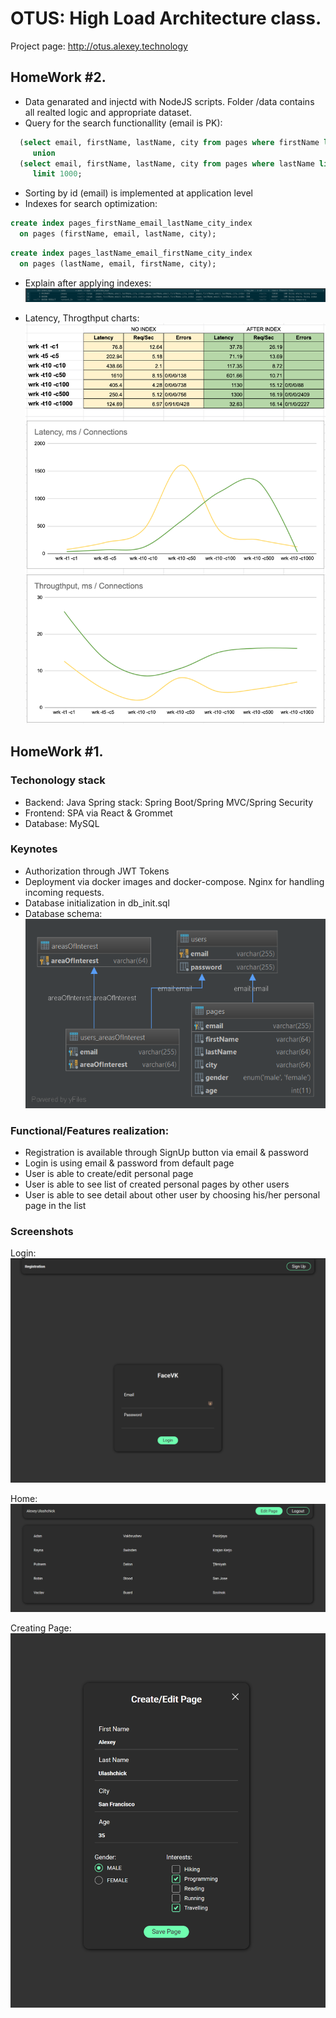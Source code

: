 # OTUS: High Load Architecture class.
Project page: <a href="http://otus.alexey.technology" target="_blank">http://otus.alexey.technology</a>

## HomeWork #2.
- Data genarated and injectd with NodeJS scripts. Folder /data contains all realted logic and appropriate dataset.
- Query for the search functionallity (email is PK):
```sql
  (select email, firstName, lastName, city from pages where firstName like ? limit 1000)
     union
  (select email, firstName, lastName, city from pages where lastName like ? limit 1000)
     limit 1000;
```
- Sorting by id (email) is implemented at application level
- Indexes for search optimization:
```sql
create index pages_firstName_email_lastName_city_index
  on pages (firstName, email, lastName, city);
```
```sql
create index pages_lastName_email_firstName_city_index
  on pages (lastName, email, firstName, city);
```
- Explain after applying indexes:
![explain](https://raw.githubusercontent.com/alexey-ulashchick/otus-architect/master/doc/explain.png)

- Latency, Throgthput charts:
![performance-charts](https://raw.githubusercontent.com/alexey-ulashchick/otus-architect/master/doc/performance-charts.png)

## HomeWork #1.
### Techonology stack
- Backend: Java Spring stack: Spring Boot/Spring MVC/Spring Security
- Frontend: SPA via React & Grommet
- Database: MySQL

### Keynotes
- Authorization through JWT Tokens
- Deployment via docker images and docker-compose. Nginx for handling incoming requests.
- Database initialization in db_init.sql
- Database schema:
![Database Schema](https://raw.githubusercontent.com/alexey-ulashchick/otus-architect/master/doc/data-diagram.png)

### Functional/Features realization:
- Registration is available through SignUp button via email & password
- Login is using email & password from default page
- User is able to create/edit personal page
- User is able to see list of created personal pages by other users
- User is able to see detail about other user by choosing his/her personal page in the list

### Screenshots
Login:
![login](https://raw.githubusercontent.com/alexey-ulashchick/otus-architect/master/doc/login.png)

Home:
![home](https://raw.githubusercontent.com/alexey-ulashchick/otus-architect/master/doc/home-page.png)

Creating Page:
![page-edit](https://raw.githubusercontent.com/alexey-ulashchick/otus-architect/master/doc/page-edit.png)



